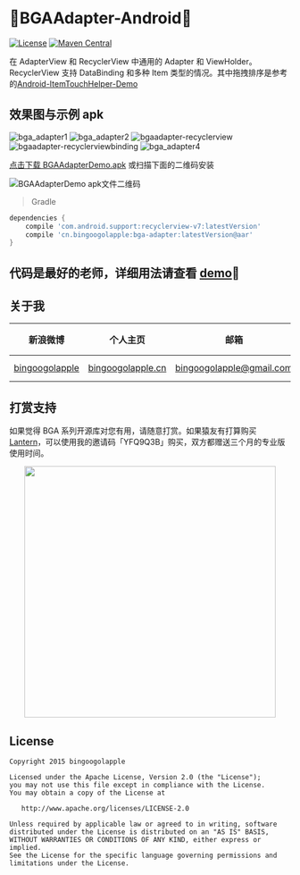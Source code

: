 :running:BGAAdapter-Android:running:
============

[![License](https://img.shields.io/badge/license-Apache%202-green.svg)](https://www.apache.org/licenses/LICENSE-2.0)
[![Maven Central](https://maven-badges.herokuapp.com/maven-central/cn.bingoogolapple/bga-adapter/badge.svg)](https://maven-badges.herokuapp.com/maven-central/cn.bingoogolapple/bga-adapter)

在 AdapterView 和 RecyclerView 中通用的 Adapter 和 ViewHolder。RecyclerView 支持 DataBinding 和多种 Item 类型的情况。其中拖拽排序是参考的[Android-ItemTouchHelper-Demo](https://github.com/iPaulPro/Android-ItemTouchHelper-Demo)

## 效果图与示例 apk
![bga_adapter1](https://cloud.githubusercontent.com/assets/8949716/17476073/bf819e04-5d90-11e6-9c21-193ba3c426ed.gif)
![bga_adapter2](https://cloud.githubusercontent.com/assets/8949716/17476074/bfb571ca-5d90-11e6-95b3-c5c345377a8d.gif)
![bgaadapter-recyclerview](https://cloud.githubusercontent.com/assets/8949716/20648733/0b405938-b4ea-11e6-9a37-9fad31f72ec8.gif)
![bgaadapter-recyclerviewbinding](https://cloud.githubusercontent.com/assets/8949716/20648734/0b816fd6-b4ea-11e6-9716-e869f7af0564.gif)
![bga_adapter4](https://cloud.githubusercontent.com/assets/8949716/17476076/bfef7082-5d90-11e6-9403-ba526a10d58f.gif)

[点击下载 BGAAdapterDemo.apk](http://fir.im/BGAAdapterDemo) 或扫描下面的二维码安装

![BGAAdapterDemo apk文件二维码](https://cloud.githubusercontent.com/assets/8949716/20648602/bd14c31e-b4e6-11e6-9f0d-c6b909f46e2d.png)

>Gradle

```groovy
dependencies {
    compile 'com.android.support:recyclerview-v7:latestVersion'
    compile 'cn.bingoogolapple:bga-adapter:latestVersion@aar'
}
```

## 代码是最好的老师，详细用法请查看 [demo](https://github.com/bingoogolapple/BGAAdapter-Android/tree/master/demo):feet:

## 关于我

| 新浪微博 | 个人主页 | 邮箱 | BGA系列开源库QQ群
| ------------ | ------------- | ------------ | ------------ |
| <a href="http://weibo.com/bingoogol" target="_blank">bingoogolapple</a> | <a  href="http://www.bingoogolapple.cn" target="_blank">bingoogolapple.cn</a>  | <a href="mailto:bingoogolapple@gmail.com" target="_blank">bingoogolapple@gmail.com</a> | ![BGA_CODE_CLUB](http://7xk9dj.com1.z0.glb.clouddn.com/BGA_CODE_CLUB.png?imageView2/2/w/200) |

## 打赏支持

如果觉得 BGA 系列开源库对您有用，请随意打赏。如果猿友有打算购买 [Lantern](https://github.com/getlantern/forum)，可以使用我的邀请码「YFQ9Q3B」购买，双方都赠送三个月的专业版使用时间。

<p align="center">
  <img src="http://7xk9dj.com1.z0.glb.clouddn.com/bga_pay.png" width="450">
</p>

## License

    Copyright 2015 bingoogolapple

    Licensed under the Apache License, Version 2.0 (the "License");
    you may not use this file except in compliance with the License.
    You may obtain a copy of the License at

       http://www.apache.org/licenses/LICENSE-2.0

    Unless required by applicable law or agreed to in writing, software
    distributed under the License is distributed on an "AS IS" BASIS,
    WITHOUT WARRANTIES OR CONDITIONS OF ANY KIND, either express or implied.
    See the License for the specific language governing permissions and
    limitations under the License.
